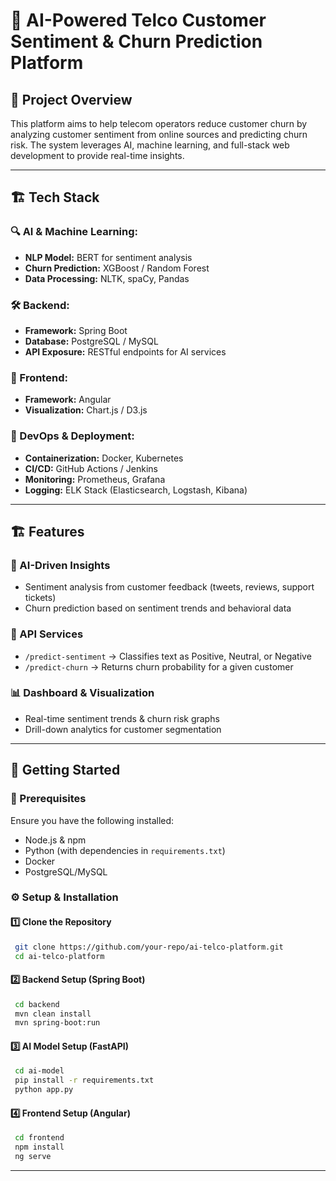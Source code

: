 # 📡 AI-Powered Telco Customer Sentiment & Churn Prediction Platform

## 🎯 Project Overview
This platform aims to help telecom operators reduce customer churn by analyzing customer sentiment from online sources and predicting churn risk. The system leverages AI, machine learning, and full-stack web development to provide real-time insights.

---

## 🏗️ Tech Stack
### **🔍 AI & Machine Learning:**
- **NLP Model:** BERT for sentiment analysis
- **Churn Prediction:** XGBoost / Random Forest
- **Data Processing:** NLTK, spaCy, Pandas

### **🛠️ Backend:**
- **Framework:** Spring Boot
- **Database:** PostgreSQL / MySQL
- **API Exposure:** RESTful endpoints for AI services

### **🎨 Frontend:**
- **Framework:** Angular
- **Visualization:** Chart.js / D3.js

### **🚀 DevOps & Deployment:**
- **Containerization:** Docker, Kubernetes
- **CI/CD:** GitHub Actions / Jenkins
- **Monitoring:** Prometheus, Grafana
- **Logging:** ELK Stack (Elasticsearch, Logstash, Kibana)

---

## 🏗️ Features
### **🤖 AI-Driven Insights**
- Sentiment analysis from customer feedback (tweets, reviews, support tickets)
- Churn prediction based on sentiment trends and behavioral data

### **📡 API Services**
- `/predict-sentiment` → Classifies text as Positive, Neutral, or Negative
- `/predict-churn` → Returns churn probability for a given customer

### **📊 Dashboard & Visualization**
- Real-time sentiment trends & churn risk graphs
- Drill-down analytics for customer segmentation

---

## 🚀 Getting Started
### **🔧 Prerequisites**
Ensure you have the following installed:
- Node.js & npm
- Python (with dependencies in `requirements.txt`)
- Docker
- PostgreSQL/MySQL

### **⚙️ Setup & Installation**
#### **1️⃣ Clone the Repository**
```sh
 git clone https://github.com/your-repo/ai-telco-platform.git
 cd ai-telco-platform
```

#### **2️⃣ Backend Setup (Spring Boot)**
```sh
 cd backend
 mvn clean install
 mvn spring-boot:run
```

#### **3️⃣ AI Model Setup (FastAPI)**
```sh
 cd ai-model
 pip install -r requirements.txt
 python app.py
```

#### **4️⃣ Frontend Setup (Angular)**
```sh
 cd frontend
 npm install
 ng serve
```

---
